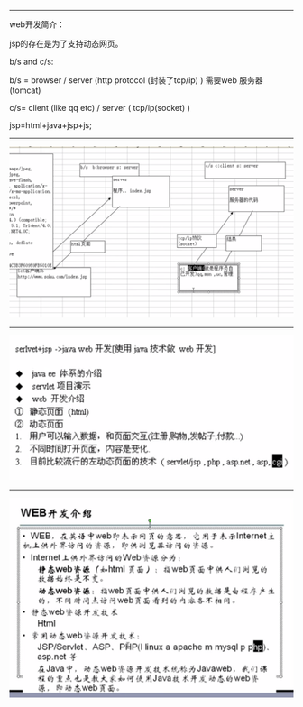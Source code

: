 
---

web开发简介：

jsp的存在是为了支持动态网页。

b/s and c/s:

b/s = browser / server  \(http protocol \(封装了tcp/ip\) \) 需要web 服务器\(tomcat\)

c/s= client \(like qq etc\) / server \( tcp/ip\(socket\) \)

jsp=html+java+jsp+js;

---

![](/c/s/import.png)

 

---

![](/assets/import.png)

---

![](/web/import.png)

